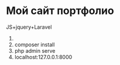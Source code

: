<h1>Мой сайт портфолио</h1>
<p>JS+jquery+Laravel</p>
<ol>
<li></li>
<li>composer install</li>
<li>php admin serve</li>
<li>localhost:127.0.0.1:8000</ol>
